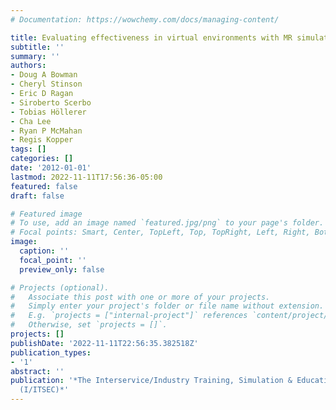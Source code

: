 ```yaml
---
# Documentation: https://wowchemy.com/docs/managing-content/

title: Evaluating effectiveness in virtual environments with MR simulation
subtitle: ''
summary: ''
authors:
- Doug A Bowman
- Cheryl Stinson
- Eric D Ragan
- Siroberto Scerbo
- Tobias Höllerer
- Cha Lee
- Ryan P McMahan
- Regis Kopper
tags: []
categories: []
date: '2012-01-01'
lastmod: 2022-11-11T17:56:36-05:00
featured: false
draft: false

# Featured image
# To use, add an image named `featured.jpg/png` to your page's folder.
# Focal points: Smart, Center, TopLeft, Top, TopRight, Left, Right, BottomLeft, Bottom, BottomRight.
image:
  caption: ''
  focal_point: ''
  preview_only: false

# Projects (optional).
#   Associate this post with one or more of your projects.
#   Simply enter your project's folder or file name without extension.
#   E.g. `projects = ["internal-project"]` references `content/project/deep-learning/index.md`.
#   Otherwise, set `projects = []`.
projects: []
publishDate: '2022-11-11T22:56:35.382518Z'
publication_types:
- '1'
abstract: ''
publication: '*The Interservice/Industry Training, Simulation & Education Conference
  (I/ITSEC)*'
---
```

